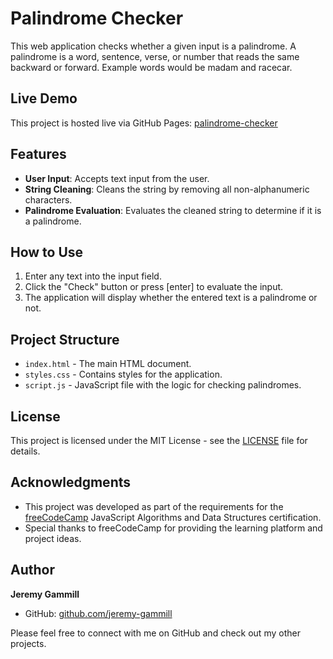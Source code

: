# Palindrome Checker

This web application checks whether a given input is a palindrome. A palindrome is a word, sentence, verse, or number that reads the same backward or forward. Example words would be madam and racecar. 

## Live Demo

This project is hosted live via GitHub Pages:  [palindrome-checker](https://jeremy-gammill.github.io/palindrome-checker/)

## Features

- **User Input**: Accepts text input from the user.
- **String Cleaning**: Cleans the string by removing all non-alphanumeric characters.
- **Palindrome Evaluation**: Evaluates the cleaned string to determine if it is a palindrome.

## How to Use

1. Enter any text into the input field.
2. Click the "Check" button or press [enter] to evaluate the input.
3. The application will display whether the entered text is a palindrome or not.

## Project Structure

- `index.html` - The main HTML document.
- `styles.css` - Contains styles for the application.
- `script.js` - JavaScript file with the logic for checking palindromes.

## License

This project is licensed under the MIT License - see the [LICENSE](LICENSE) file for details.

## Acknowledgments

- This project was developed as part of the requirements for the [freeCodeCamp](https://www.freecodecamp.org/) JavaScript Algorithms and Data Structures certification.
- Special thanks to freeCodeCamp for providing the learning platform and project ideas.

## Author

**Jeremy Gammill**
- GitHub: [github.com/jeremy-gammill](https://github.com/jeremy-gammill)

Please feel free to connect with me on GitHub and check out my other projects.
